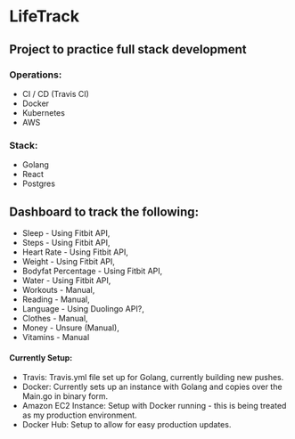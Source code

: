 # LifeTrack

## Project to practice full stack development

### Operations:
* CI / CD (Travis CI)
* Docker
* Kubernetes
* AWS 

### Stack:
* Golang
* React
* Postgres

## Dashboard to track the following: 

* Sleep - Using Fitbit API,
* Steps - Using Fitbit API,
* Heart Rate - Using Fitbit API,
* Weight - Using Fitbit API,
* Bodyfat Percentage - Using Fitbit API,
* Water - Using Fitbit API,
* Workouts - Manual,
* Reading - Manual,
* Language - Using Duolingo API?,
* Clothes - Manual,
* Money - Unsure (Manual),
* Vitamins - Manual


#### Currently Setup: 

* Travis: Travis.yml file set up for Golang, currently building new pushes. 
* Docker: Currently sets up an instance with Golang and copies over the Main.go in binary form.
* Amazon EC2 Instance: Setup with Docker running - this is being treated as my production environment. 
* Docker Hub: Setup to allow for easy production updates.
